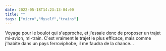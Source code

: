 ---date: 2022-05-18T14:23:13-04:00title: ""tags: ["micro","Myself","trains"]---Voyage pour le boulot qui s'approche, et j'essaie donc de proposer un trajet mi-avion, mi-train. C'est vraiment le trajet le plus efficace, mais comme j'habite dans un pays ferroviphobe, il me faudra de la chance...